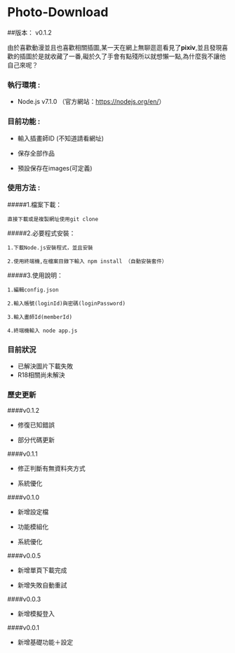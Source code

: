 # Photo-Download

##版本： v0.1.2

由於喜歡動漫並且也喜歡相關插圖,某一天在網上無聊逛逛看見了**pixiv**,並且發現喜歡的插圖於是就收藏了一番,礙於久了手會有點殘所以就想懶一點,為什麼我不讓他自己來呢？

### 執行環境 :

* Node.js v7.1.0 （官方網站：<https://nodejs.org/en/>）

### 目前功能 :

* 輸入插畫師ID (不知道請看網址)

* 保存全部作品

* 預設保存在images(可定義)

### 使用方法 :
#####1.檔案下載：

    直接下載或是複製網址使用git clone

#####2.必要程式安裝：

    1.下載Node.js安裝程式，並且安裝

    2.使用終端機,在檔案目錄下輸入 npm install （自動安裝套件）


#####3.使用說明：

    1.編輯config.json

    2.輸入帳號(loginId)與密碼(loginPassword)

    3.輸入畫師Id(memberId)

    4.終端機輸入 node app.js

### 目前狀況

* 已解決圖片下載失敗
* R18相關尚未解決

### 歷史更新

####v0.1.2

* 修復已知錯誤

* 部分代碼更新

####v0.1.1

* 修正判斷有無資料夾方式

* 系統優化

####v0.1.0

* 新增設定檔

* 功能模組化

* 系統優化

####v0.0.5

* 新增單頁下載完成

* 新增失敗自動重試

####v0.0.3

* 新增模擬登入

####v0.0.1

* 新增基礎功能＋設定
